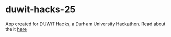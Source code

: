 # duwit-hacks-25

App created for DUWiT Hacks, a Durham University Hackathon. Read about the it [here](https://devpost.com/software/beam-me-up)
